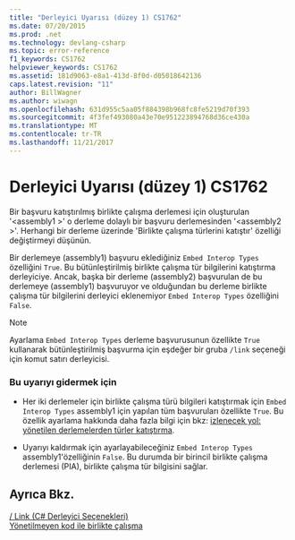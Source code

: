 ```yaml
---
title: "Derleyici Uyarısı (düzey 1) CS1762"
ms.date: 07/20/2015
ms.prod: .net
ms.technology: devlang-csharp
ms.topic: error-reference
f1_keywords: CS1762
helpviewer_keywords: CS1762
ms.assetid: 181d9063-e8a1-413d-8f0d-d05018642136
caps.latest.revision: "11"
author: BillWagner
ms.author: wiwagn
ms.openlocfilehash: 631d955c5aa05f884398b968fc8fe5219d70f393
ms.sourcegitcommit: 4f3fef493080a43e70e951223894768d36ce430a
ms.translationtype: MT
ms.contentlocale: tr-TR
ms.lasthandoff: 11/21/2017
---
```

# <a name="compiler-warning-level-1-cs1762"></a>Derleyici Uyarısı (düzey 1) CS1762
Bir başvuru katıştırılmış birlikte çalışma derlemesi için oluşturulan '\<assembly1 >' o derleme dolaylı bir başvuru derlemesinden '\<assembly2 >'. Herhangi bir derleme üzerinde 'Birlikte çalışma türlerini katıştır' özelliği değiştirmeyi düşünün.  
  
 Bir derlemeye (assembly1) başvuru eklediğiniz `Embed Interop Types` özelliğini `True`. Bu bütünleştirilmiş birlikte çalışma tür bilgilerini katıştırma derleyiciye. Ancak, başka bir derleme (assembly2) başvurulan de bu derlemeye (assembly1) başvuruyor ve olduğundan bu derleme birlikte çalışma tür bilgilerini derleyici eklenemiyor `Embed Interop Types` özelliğini `False`.  
  
> [!NOTE]
>  Ayarlama `Embed Interop Types` derleme başvurusunun özellikte `True` kullanarak bütünleştirilmiş başvurma için eşdeğer bir gruba `/link` seçeneği için komut satırı derleyicisi.  
  
### <a name="to-address-this-warning"></a>Bu uyarıyı gidermek için  
  
-   Her iki derlemeler için birlikte çalışma türü bilgileri katıştırmak için `Embed Interop Types` assembly1 için yapılan tüm başvuruları özellikte `True`. Bu özellik ayarlama hakkında daha fazla bilgi için bkz: [izlenecek yol: yönetilen derlemelerden türler katıştırma](../../programming-guide/concepts/assemblies-gac/walkthrough-embedding-types-from-managed-assemblies-in-visual-studio.md).  
  
-   Uyarıyı kaldırmak için ayarlayabileceğiniz `Embed Interop Types` assembly1'özelliğinin `False`. Bu durumda bir birincil birlikte çalışma derlemesi (PIA), birlikte çalışma tür bilgisini sağlar.  
  
## <a name="see-also"></a>Ayrıca Bkz.  
 [/ Link (C# Derleyici Seçenekleri)](../../../csharp/language-reference/compiler-options/link-compiler-option.md)  
 [Yönetilmeyen kod ile birlikte çalışma](../../../framework/interop/index.md)
